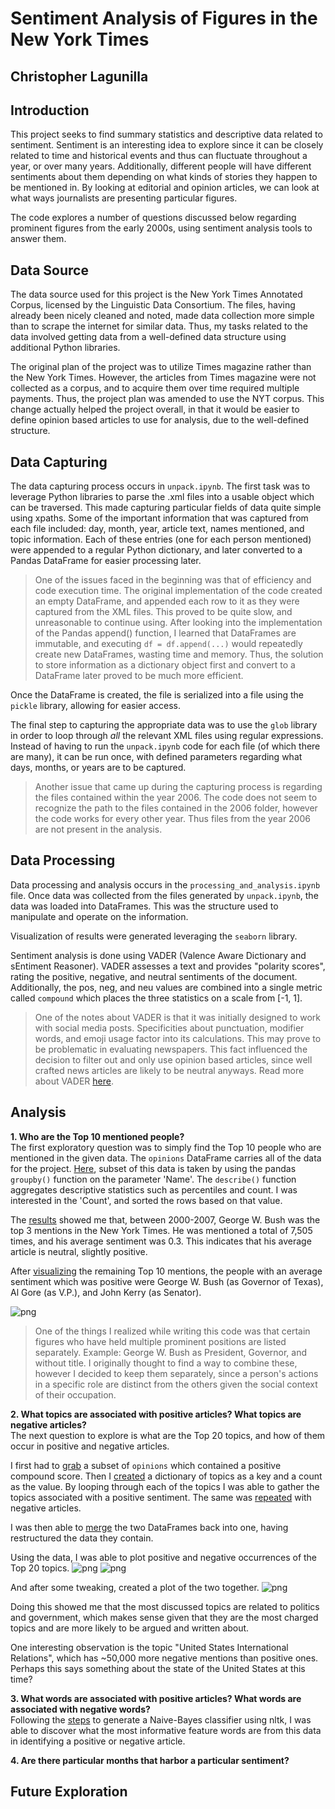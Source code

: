 # Sentiment Analysis of Figures in the New York Times
Christopher Lagunilla
---

## Introduction  
This project seeks to find summary statistics and descriptive data related to sentiment. Sentiment is an interesting idea to explore since it can be closely related to time and historical events and thus can fluctuate throughout a year, or over many years. Additionally, different people will have different sentiments about them depending on what kinds of stories they happen to be mentioned in. By looking at editorial and opinion articles, we can look at what ways journalists are presenting particular figures.  

The code explores a number of questions discussed below regarding prominent figures from the early 2000s, using sentiment analysis tools to answer them.

## Data Source
The data source used for this project is the New York Times Annotated Corpus, licensed by the Linguistic Data Consortium. The files, having already been nicely cleaned and noted, made data collection more simple than to scrape the internet for similar data. Thus, my tasks related to the data involved getting data from a well-defined data structure using additional Python libraries.

The original plan of the project was to utilize Times magazine rather than the New York Times. However, the articles from Times magazine were not collected as a corpus, and to acquire them over time required multiple payments. Thus, the project plan was amended to use the NYT corpus. This change actually helped the project overall, in that it would be easier to define opinion based articles to use for analysis, due to the well-defined structure.

## Data Capturing
The data capturing process occurs in `unpack.ipynb`. The first task was to leverage Python libraries to parse the .xml files into a usable object which can be traversed. This made capturing particular fields of data quite simple using xpaths. Some of the important information that was captured from each file included: day, month, year, article text, names mentioned, and topic information. Each of these entries (one for each person mentioned) were appended to a regular Python dictionary, and later converted to a Pandas DataFrame for easier processing later.

> One of the issues faced in the beginning was that of efficiency and code execution time. The original implementation of the code created an empty DataFrame, and appended each row to it as they were captured from the XML files. This proved to be quite slow, and unreasonable to continue using. After looking into the implementation of the Pandas append() function, I learned that DataFrames are immutable, and executing `df = df.append(...)` would repeatedly create new DataFrames, wasting time and memory. Thus, the solution to store information as a dictionary object first and convert to a DataFrame later proved to be much more efficient.

Once the DataFrame is created, the file is serialized into a file using the `pickle` library, allowing for easier access.

The final step to capturing the appropriate data was to use the `glob` library in order to loop through _all_ the relevant XML files using regular expressions. Instead of having to run the `unpack.ipynb` code for each file (of which there are many), it can be run once, with defined parameters regarding what days, months, or years are to be captured.

> Another issue that came up during the capturing process is regarding the files contained within the year 2006. The code does not seem to recognize the path to the files contained in the 2006 folder, however the code works for every other year. Thus files from the year 2006 are not present in the analysis.


## Data Processing
Data processing and analysis occurs in the `processing_and_analysis.ipynb` file. Once data was collected from the files generated by `unpack.ipynb`, the data was loaded into DataFrames. This was the structure used to manipulate and operate on the information.

Visualization of results were generated leveraging the `seaborn` library.

Sentiment analysis is done using VADER (Valence Aware Dictionary and sEntiment Reasoner). VADER assesses a text and provides "polarity scores", rating the positive, negative, and neutral sentiments of the document. Additionally, the pos, neg, and neu values are combined into a single metric called `compound` which places the three statistics on a scale from [-1, 1].

> One of the notes about VADER is that it was initially designed to work with social media posts. Specificities about punctuation, modifier words, and emoji usage factor into its calculations. This may prove to be problematic in evaluating newspapers. This fact influenced the decision to filter out and only use opinion based articles, since well crafted news articles are likely to be neutral anyways. Read more about VADER [here](http://t-redactyl.io/blog/2017/04/using-vader-to-handle-sentiment-analysis-with-social-media-text.html).

## Analysis
__1. Who are the Top 10 mentioned people?__  
The first exploratory question was to simply find the Top 10 people who are mentioned in the given data. The `opinions` DataFrame carries all of the data for the project. [Here](https://github.com/Data-Science-for-Linguists/NYT_Figures_Sentiment_Analysis/blob/master/jupyter_notebooks/processing_and_analysis/processing_and_analysis.md#use-groupby-to-aggregate-count-statistics), subset of this data is taken by using the pandas `groupby()` function on the parameter 'Name'. The `describe()` function aggregates descriptive statistics such as percentiles and count. I was interested in the 'Count', and sorted the rows based on that value.

The [results](https://github.com/Data-Science-for-Linguists/NYT_Figures_Sentiment_Analysis/blob/master/jupyter_notebooks/processing_and_analysis/processing_and_analysis.md#collect-count-statistics-for-top-10) showed me that, between 2000-2007, George W. Bush was the top 3 mentions in the New York Times. He was mentioned a total of 7,505 times, and his average sentiment was 0.3. This indicates that his average article is neutral, slightly positive.

After [visualizing](https://github.com/Data-Science-for-Linguists/NYT_Figures_Sentiment_Analysis/blob/master/jupyter_notebooks/processing_and_analysis/processing_and_analysis.md#visualize-sentiment-scores-for-top-10) the remaining Top 10 mentions, the people with an average sentiment which was positive were George W. Bush (as Governor of Texas), Al Gore (as V.P.), and John Kerry (as Senator).

![png](jupyter_notebooks/processing_and_analysis/img/output_23_3.png)

> One of the things I realized while writing this code was that certain figures who have held multiple prominent positions are listed separately. Example: George W. Bush as President, Governor, and without title. I originally thought to find a way to combine these, however I decided to keep them separately, since a person's actions in a specific role are distinct from the others given the social context of their occupation.

__2. What topics are associated with positive articles? What topics are negative articles?__  
The next question to explore is what are the Top 20 topics, and how of them occur in positive and negative articles.

I first had to [grab](https://github.com/Data-Science-for-Linguists/NYT_Figures_Sentiment_Analysis/blob/master/jupyter_notebooks/processing_and_analysis/processing_and_analysis.md#split-the-opinions-dataframe-into-pos-and-neg-dataframes) a subset of `opinions` which contained a positive compound score. Then I [created](https://github.com/Data-Science-for-Linguists/NYT_Figures_Sentiment_Analysis/blob/master/jupyter_notebooks/processing_and_analysis/processing_and_analysis.md#gather-topics-and-counts-from-pos_topics--convert-to-dataframe) a dictionary of topics as a key and a count as the value. By looping through each of the topics I was able to gather the topics associated with a positive sentiment. The same was [repeated](https://github.com/Data-Science-for-Linguists/NYT_Figures_Sentiment_Analysis/blob/master/jupyter_notebooks/processing_and_analysis/processing_and_analysis.md#gather-topics-and-counts-from-neg_topics--convert-to-dataframe) with negative articles.

I was then able to [merge](https://github.com/Data-Science-for-Linguists/NYT_Figures_Sentiment_Analysis/blob/master/jupyter_notebooks/processing_and_analysis/processing_and_analysis.md#aggregate-positive-and-negative-topic-counts-together) the two DataFrames back into one, having restructured the data they contain.

Using the data, I was able to plot positive and negative occurrences of the Top 20 topics.
![png](jupyter_notebooks/processing_and_analysis/img/output_35_5.png)
![png](jupyter_notebooks/processing_and_analysis/img/output_37_5.png)

And after some tweaking, created a plot of the two together.
![png](jupyter_notebooks/processing_and_analysis/img/output_41_3.png)

Doing this showed me that the most discussed topics are related to politics and government, which makes sense given that they are the most charged topics and are more likely to be argued and written about.

One interesting observation is the topic "United States International Relations", which has ~50,000 more negative mentions than positive ones. Perhaps this says something about the state of the United States at this time?

__3. What words are associated with positive articles? What words are associated with negative words?__  
Following the [steps](http://www.nltk.org/book/ch06.html) to generate a Naive-Bayes classifier using nltk, I was able to discover what the most informative feature words are from this data in identifying a positive or negative article.



__4. Are there particular months that harbor a particular sentiment?__

## Future Exploration
